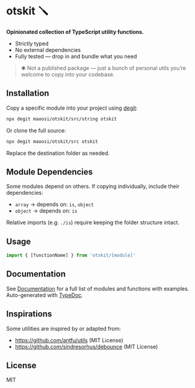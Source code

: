 # otskit 🪛

**Opinionated collection of TypeScript utility functions.**

- Strictly typed
- No external dependencies
- Fully tested — drop in and bundle what you need

> ✱ Not a published package — just a bunch of personal utils you’re welcome to copy into your codebase.

## Installation

Copy a specific module into your project using [degit](https://github.com/Rich-Harris/degit):

```bash
npx degit maoosi/otskit/src/string otskit
```

Or clone the full source:

```bash
npx degit maoosi/otskit/src otskit
```

Replace the destination folder as needed.

## Module Dependencies

Some modules depend on others. If copying individually, include their dependencies:

- `array` → depends on: `is`, `object`
- `object` → depends on: `is`

Relative imports (e.g. `./is`) require keeping the folder structure intact.

## Usage

```ts
import { [functionName] } from 'otskit/[module]'
```

## Documentation

See [Documentation](docs/README.md) for a full list of modules and functions with examples.
Auto-generated with [TypeDoc](https://typedoc.org).

## Inspirations

Some utilities are inspired by or adapted from:

- <https://github.com/antfu/utils> (MIT License)
- <https://github.com/sindresorhus/debounce> (MIT License)

## License

MIT
